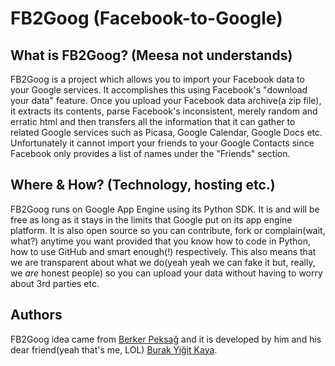 # FB2Goog (Facebook-to-Google)

## What is FB2Goog? (Meesa not understands)
FB2Goog is a project which allows you to import your Facebook data to your Google services. It accomplishes this using Facebook's "download your data" feature.
Once you upload your Facebook data archive(a zip file), it extracts its contents, parse Facebook's inconsistent, merely random and erratic html and then transfers
all the information that it can gather to related Google services such as Picasa, Google Calendar, Google Docs etc. Unfortunately it cannot import your friends to
your Google Contacts since Facebook only provides a list of names under the "Friends" section.

## Where & How? (Technology, hosting etc.)
FB2Goog runs on Google App Engine using its Python SDK. It is and will be free as long as it stays in the limits that Google put on its app engine platform. It is
also open source so you can contribute, fork or complain(wait, what?) anytime you want provided that you know how to code in Python, how to use GitHub and smart enough(!)
respectively. This also means that we are transparent about what we do(yeah yeah we can fake it but, really, we *are* honest people) so you can upload your data without
having to worry about 3rd parties etc.

## Authors
FB2Goog idea came from [Berker Peksağ](https://github.com/berkerpeksag) and it is developed by him and his dear friend(yeah that's me, LOL) [Burak Yiğit Kaya](https://github.com/BYK).
